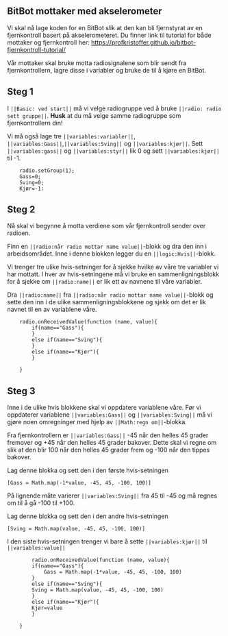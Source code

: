 ## BitBot mottaker med akselerometer

Vi skal nå lage koden for en BitBot slik at den kan bli fjernstyrat av en fjernkontroll basert på akselerometeret. Du finner link til tutorial for både mottaker og fjernkontroll her: https://profkristoffer.github.io/bitbot-fjernkontroll-tutorial/  

Vår mottaker skal bruke motta radiosignalene som blir sendt fra fjernkontrollern, lagre disse i variabler og bruke de til å kjøre en BitBot.

## Steg 1
I ``||Basic: ved start||`` må vi velge radiogruppe ved å bruke ``||radio: radio sett gruppe||``. **Husk** at du må velge samme radiogruppe som fjernkontrollern din!  

Vi må også lage tre ``||variables:variabler||``, ``||variables:Gass||``,``||variables:Sving||`` og ``||variables:kjør||``. Sett  ``||variables:gass||`` og ``||variables:styr||`` lik 0 og sett ``||variables:kjør||`` til -1.

```blocks
    radio.setGroup(1);
    Gass=0;
    Sving=0;
    Kjør=-1:
```

## Steg 2
Nå skal vi begynne å motta verdiene som vår fjernkontroll sender over radioen.  

Finn en ``||radio:når radio mottar name value||``-blokk og dra den inn i arbeidsområdet. Inne i denne blokken legger du en ``||logic:Hvis||``-blokk.  

Vi trenger tre ulike hvis-setninger for å sjekke hvilke av våre tre variabler vi har mottatt. I hver av hvis-setningene må vi bruke en sammenligningsblokk for å sjekke om ``||radio:name||`` er lik ett av navnene til våre variabler.  

Dra ``||radio:name||`` fra ``||radio:når radio mottar name value||``-blokk og sette den inn i de ulike sammenligningsblokkene og sjekk om det er lik navnet til en av variablene våre.

```blocks
    radio.onReceivedValue(function (name, value){ 
        if(name=="Gass"){
        }
        else if(name=="Sving"){
        }
        else if(name=="Kjør"){
        }
        
    }
```
## Steg 3
Inne i de ulike hvis blokkene skal vi oppdatere variablene våre. Før vi oppdaterer variablene ``||variables:Gass||`` og ``||variables:Sving||`` må vi gjøre noen omregninger med hjelp av ``||Math:regn om||``-blokka. 

Fra fjernkontrollern er ``||variables:Gass||`` -45 når den helles 45 grader fremover og +45 når den helles 45 grader bakover. Dette skal vi regne om slik at den blir 100 når den helles 45 grader frem og -100 når den tippes bakover.  

Lag denne blokka og sett den i den første hvis-setningen  

 ``[Gass = Math.map(-1*value, -45, 45, -100, 100)]``  

På lignende måte varierer ``||variables:Sving||`` fra 45 til -45 og må regnes om til å gå -100 til +100.

Lag denne blokka og sett den i den andre hvis-setningen

 ``[Sving = Math.map(value, -45, 45, -100, 100)]``  

I den siste hvis-setningen trenger vi bare å sette ``||variables:kjør||`` til ``||variables:value||``

```blocks
        radio.onReceivedValue(function (name, value){ 
        if(name=="Gass"){
            Gass = Math.map(-1*value, -45, 45, -100, 100)
        }
        else if(name=="Sving"){
        Sving = Math.map(value, -45, 45, -100, 100)
        }
        else if(name=="Kjør"){
        Kjør=value
        }
        
    }
```









<!---
```blocks

```
``||||``
--->

<script src="https://makecode.com/gh-pages-embed.js"></script><script>makeCodeRender("{{ site.makecode.home_url }}", "{{ site.github.owner_name }}/{{ site.github.repository_name }}");</script>